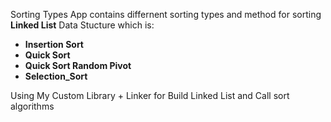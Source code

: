 Sorting Types App contains differnent sorting types and method for sorting **Linked List** Data Stucture which is:

- **Insertion Sort**
- **Quick Sort**
- **Quick Sort Random Pivot**
- **Selection_Sort**




Using My Custom Library + Linker for Build Linked List and Call sort algorithms
